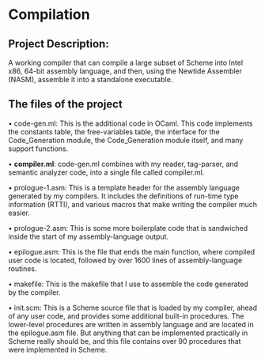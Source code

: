 # Compilation

## Project Description:

A working compiler that can compile a large subset of Scheme into Intel x86, 64-bit assembly language, and then, using the Newtide Assembler (NASM), assemble it into a standalone executable.

## The files of the project

• code-gen.ml: This is the additional code in OCaml. This code implements the constants table, the free-variables table, the interface for the Code_Generation module, the Code_Generation module itself, and many support functions.

• **compiler.ml**: code-gen.ml combines with my reader, tag-parser, and semantic analyzer code, into a single file called compiler.ml.

• prologue-1.asm: This is a template header for the assembly language generated by my compilers. It includes the definitions of run-time type information (RTTI), and various macros that make writing the compiler much easier.

• prologue-2.asm: This is some more boilerplate code that is sandwiched inside the start of my assembly-language output.

• epilogue.asm: This is the file that ends the main function, where compiled user code is located, followed by over 1600 lines of assembly-language routines.

• makefile: This is the makefile that I use to assemble the code generated by the compiler.

• init.scm: This is a Scheme source file that is loaded by my compiler, ahead of any user code, and provides some additional built-in procedures. The lower-level procedures are written in assembly language and are located in the epilogue.asm file. But anything that can be implemented practically in Scheme really should be, and this file contains over 90 procedures that were implemented in Scheme.
